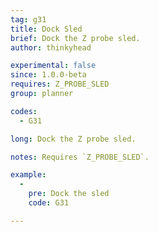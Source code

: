 ```yaml
---
tag: g31
title: Dock Sled
brief: Dock the Z probe sled.
author: thinkyhead

experimental: false
since: 1.0.0-beta
requires: Z_PROBE_SLED
group: planner

codes:
  - G31

long: Dock the Z probe sled.

notes: Requires `Z_PROBE_SLED`.

example:
  -
    pre: Dock the sled
    code: G31

---
```

